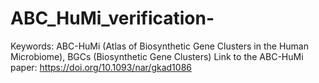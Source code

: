 # ABC_HuMi_verification-
Keywords: ABC-HuMi (Atlas of Biosynthetic Gene Clusters in the Human Microbiome), BGCs (Biosynthetic Gene Clusters) Link to the ABC-HuMi paper: https://doi.org/10.1093/nar/gkad1086
